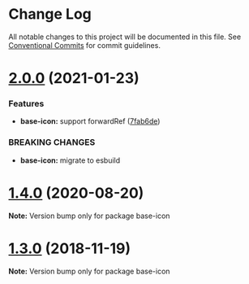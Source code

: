 # Change Log

All notable changes to this project will be documented in this file.
See [Conventional Commits](https://conventionalcommits.org) for commit guidelines.

# [2.0.0](https://github.com/ambar/reiconify/compare/v1.7.0...v2.0.0) (2021-01-23)


### Features

* **base-icon:** support forwardRef ([7fab6de](https://github.com/ambar/reiconify/commit/7fab6de))


### BREAKING CHANGES

* **base-icon:** migrate to esbuild





# [1.4.0](https://github.com/ambar/reiconify/compare/v1.3.1...v1.4.0) (2020-08-20)

**Note:** Version bump only for package base-icon





# [1.3.0](https://github.com/ambar/reiconify/compare/v1.2.2...v1.3.0) (2018-11-19)

**Note:** Version bump only for package base-icon
